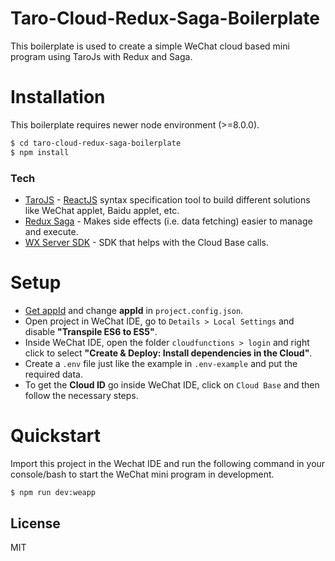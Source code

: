 # Taro-Cloud-Redux-Saga-Boilerplate
This boilerplate is used to create a simple WeChat cloud based mini program using TaroJs with Redux and Saga.

# Installation
This boilerplate requires newer node environment (>=8.0.0).
```sh
$ cd taro-cloud-redux-saga-boilerplate
$ npm install
```

### Tech
* [TaroJS] - [ReactJS] syntax specification tool to build different solutions like WeChat applet, Baidu applet, etc.
* [Redux Saga] - Makes side effects (i.e. data fetching) easier to manage and execute.
* [WX Server SDK] - SDK that helps with the Cloud Base calls.

# Setup
- [Get appId] and change **appId** in `project.config.json`.
- Open project in WeChat IDE, go to `Details > Local Settings` and disable **"Transpile ES6 to ES5"**.
- Inside WeChat IDE, open the folder `cloudfunctions > login` and right click to select **"Create & Deploy: Install dependencies in the Cloud"**.
- Create a `.env` file just like the example in `.env-example` and put the required data.
- To get the **Cloud ID** go inside WeChat IDE, click on `Cloud Base` and then follow the necessary steps.

# Quickstart
Import this project in the Wechat IDE and run the following command in your console/bash to start the WeChat mini program in development.
```sh
$ npm run dev:weapp
```

License
----
MIT

[//]: # (These are reference links used in the body of this note and get stripped out when the markdown processor does its job. There is no need to format nicely because it shouldn't be seen. Thanks SO - http://stackoverflow.com/questions/4823468/store-comments-in-markdown-syntax)

[Get appId]: <https://open.wechat.com/cgi-bin/newreadtemplate?t=overseas_open/docs/mini-programs/development/brief-tutorial>
[ReactJS]: <https://reactjs.org/>
[TaroJS]: <https://github.com/NervJS/taro>
[Redux Saga]: <https://github.com/redux-saga/redux-saga>
[WX Server SDK]: <https://developers.weixin.qq.com/miniprogram/en/dev/wxcloud/reference-server-api/>
